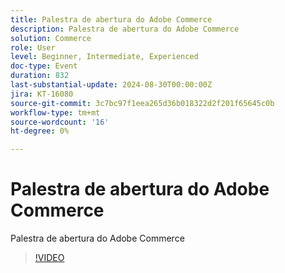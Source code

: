 ```yaml
---
title: Palestra de abertura do Adobe Commerce
description: Palestra de abertura do Adobe Commerce
solution: Commerce
role: User
level: Beginner, Intermediate, Experienced
doc-type: Event
duration: 832
last-substantial-update: 2024-08-30T00:00:00Z
jira: KT-16080
source-git-commit: 3c7bc97f1eea265d36b018322d2f201f65645c0b
workflow-type: tm+mt
source-wordcount: '16'
ht-degree: 0%

---
```



# Palestra de abertura do Adobe Commerce

Palestra de abertura do Adobe Commerce

>[!VIDEO](https://video.tv.adobe.com/v/3453949/?learn=on&captions=por_br)
